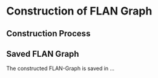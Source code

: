 # Construction of FLAN Graph

## Construction Process

## Saved FLAN Graph
The constructed FLAN-Graph is saved in ...